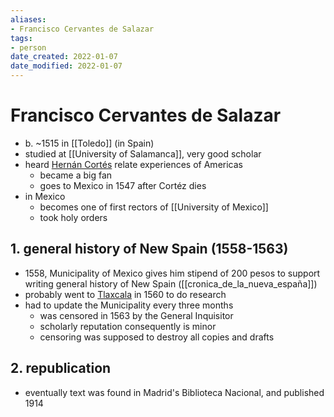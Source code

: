 ```yaml
---
aliases: 
- Francisco Cervantes de Salazar
tags: 
- person
date_created: 2022-01-07
date_modified: 2022-01-07
---
```


# Francisco Cervantes de Salazar
- b. ~1515 in [[Toledo]] (in Spain)
- studied at [[University of Salamanca]], very good scholar
- heard [Hernán Cortés](hernan_cortes.md) relate experiences of Americas
	- became a big fan
	- goes to Mexico in 1547 after Cortéz dies
- in Mexico
	- becomes one of first rectors of [[University of Mexico]]
	- took holy orders

## 1. general history of New Spain (1558-1563)
- 1558, Municipality of Mexico gives him stipend of 200 pesos to support writing general history of New Spain ([[cronica_de_la_nueva_españa]])
- probably went to [Tlaxcala](Tlaxcala.md) in 1560 to do research
- had to update the Municipality every three months
	- was censored in 1563  by the General Inquisitor 
	- scholarly reputation consequently is minor
	- censoring was supposed to destroy all copies and drafts

## 2. republication
- eventually text was found in Madrid's Biblioteca Nacional, and published 1914